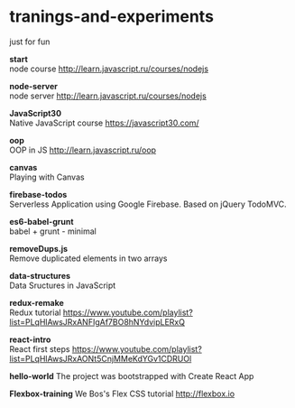 # tranings-and-experiments

just for fun

**start**<br>
node course http://learn.javascript.ru/courses/nodejs

**node-server**<br>
node server http://learn.javascript.ru/courses/nodejs

**JavaScript30**<br>
Native JavaScript course https://javascript30.com/

**oop**<br>
OOP in JS http://learn.javascript.ru/oop

**canvas**<br>
Playing with Canvas

**firebase-todos**<br>
Serverless Application using Google Firebase. Based on jQuery TodoMVC.

**es6-babel-grunt**<br>
babel + grunt - minimal

**removeDups.js**<br>
Remove duplicated elements in two arrays

**data-structures**<br>
Data Sructures in JavaScript

**redux-remake**<br>
Redux tutorial https://www.youtube.com/playlist?list=PLqHlAwsJRxANFIgAf7BO8hNYdvipLERxQ

**react-intro**<br>
React first steps https://www.youtube.com/playlist?list=PLqHlAwsJRxAONt5CnjMMeKdYGv1CDRUOl

**hello-world**
The project was bootstrapped with Create React App

**Flexbox-training**
We Bos's Flex CSS tutorial http://flexbox.io


